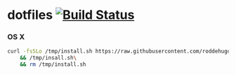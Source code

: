 # dotfiles [![Build Status](https://jenkins.favrodd.com/job/dotfiles/badge/icon)](https://jenkins.favrodd.com/job/dotfiles/)

### OS X
```bash
curl -fsSLo /tmp/install.sh https://raw.githubusercontent.com/roddehugo/dotfiles/osx/bin/dotfiles\
    && /tmp/insall.sh\
    && rm /tmp/install.sh
```
